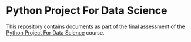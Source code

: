# Python Project For Data Science

This repository contains documents as part of the final assessment of the [Python Project For Data Science](https://www.coursera.org/learn/python-project-for-data-science/home/welcome) course.

